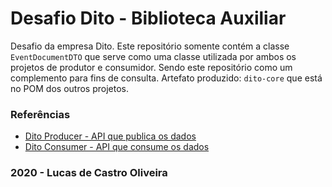 # Desafio Dito - Biblioteca Auxiliar
Desafio da empresa Dito. Este repositório somente contém a classe `EventDocumentDTO` que serve como uma classe utilizada por ambos os projetos de produtor e consumidor.
Sendo este repositório como um complemento para fins de consulta.
Artefato produzido: `dito-core` que está no POM dos outros projetos.

### Referências

* [Dito Producer - API que publica os dados](https://github.com/lcastrooliveira/dito-producer)
* [Dito Consumer - API que consume os dados](https://github.com/lcastrooliveira/dito-consumer)

### 2020 - Lucas de Castro Oliveira